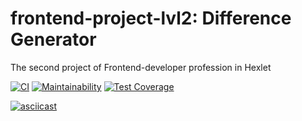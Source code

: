 # frontend-project-lvl2: Difference Generator
The second project of Frontend-developer profession in Hexlet

[![CI](https://github.com/Ni-2/frontend-project-lvl2/workflows/CI/badge.svg?branch=master)](https://github.com/Ni-2/frontend-project-lvl2/actions)
[![Maintainability](https://api.codeclimate.com/v1/badges/a99cda8011210d7b2c77/maintainability)](https://codeclimate.com/github/Ni-2/frontend-project-lvl2/maintainability)
[![Test Coverage](https://api.codeclimate.com/v1/badges/a99cda8011210d7b2c77/test_coverage)](https://codeclimate.com/github/Ni-2/frontend-project-lvl2/test_coverage)

[![asciicast](https://asciinema.org/a/da6yGgdxMbsRMH0LHlVNwbg6j.svg)](https://asciinema.org/a/da6yGgdxMbsRMH0LHlVNwbg6j)

